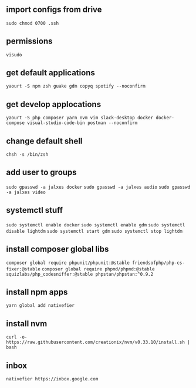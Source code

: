## import configs from drive

`sudo chmod 0700 .ssh`

## permissions

`visudo`

## get default applications

`yaourt -S npm zsh guake gdm copyq spotify --noconfirm`

## get develop applocations

`yaourt -S php composer yarn nvm vim slack-desktop docker docker-compose visual-studio-code-bin postman --noconfirm`

## change default shell

`chsh -s /bin/zsh`

## add user to groups

`sudo gpasswd -a jalxes docker`
`sudo gpasswd -a jalxes audio`
`sudo gpasswd -a jalxes video`

## systemctl stuff

`sudo systemctl enable docker`
`sudo systemctl enable gdm`
`sudo systemctl disable lightdm`
`sudo systemctl start gdm`
`sudo systemctl stop lightdm`

## install composer global libs

`composer global require phpunit/phpunit:@stable friendsofphp/php-cs-fixer:@stable`
`composer global require phpmd/phpmd:@stable squizlabs/php_codesniffer:@stable phpstan/phpstan:^0.9.2`

## install npm apps

`yarn global add nativefier`

## install nvm

`curl -o- https://raw.githubusercontent.com/creationix/nvm/v0.33.10/install.sh | bash`

## inbox

`nativefier https://inbox.google.com`
